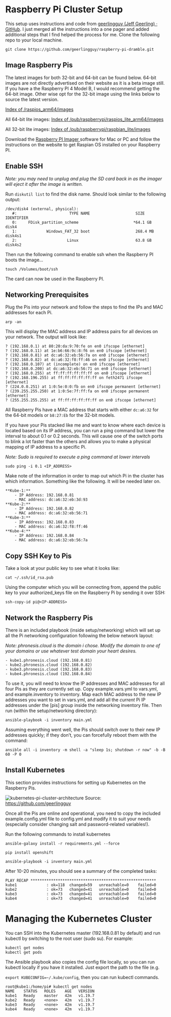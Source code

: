 # Raspberry Pi Cluster Setup
This setup uses instructions and code  from [geerlingguy (Jeff Geerling) · GitHub](https://github.com/geerlingguy). I just merged all the instructions into a one pager and added additional steps that I find helped the process for me. Clone the following repo to your local machine.
```
git clone https://github.com/geerlingguy/raspberry-pi-dramble.git
```

## Image Raspberry Pis
The latest images for both 32-bit and 64-bit can be found below. 64-bit images are not directly advertised on their website as it is a beta image still. If you have a the Raspberry PI 4 Model B, I would recommend getting the 64-bit image. Other wise opt for the 32-bit image using the links below to source the latest version.

[Index of /raspios_arm64/images](https://downloads.raspberrypi.org/raspios_arm64/images/)

All 64-bit lite images: [Index of /pub/raspberrypi/raspios_lite_arm64/images](http://ftp.jaist.ac.jp/pub/raspberrypi/raspios_lite_arm64/images/)

All 32-bit lite images: [Index of /pub/raspberrypi/raspbian_lite/images](http://ftp.jaist.ac.jp/pub/raspberrypi/raspbian_lite/images/)

Download the [Raspberry PI Imager ](https://www.raspberrypi.org/software/) software for Mac or PC and follow the instructions  on the website to get Raspian OS installed on your Raspberry PI.

## Enable SSH

*Note: you may need to unplug and plug the SD card back in as the imager will eject it after the image is written.*

Run `diskutil list`  to find the disk name. Should look similar to the following output:
```
/dev/disk4 (external, physical):
   #:                       TYPE NAME                    SIZE       IDENTIFIER
   0:     FDisk_partition_scheme                        *64.1 GB    disk4
   1:             Windows_FAT_32 boot                    268.4 MB   disk4s1
   2:                      Linux                         63.8 GB    disk4s2
```

Then run the following command to enable ssh when the Raspberry PI boots the image…
```
touch /Volumes/boot/ssh
```

The card can now be used in the Raspberry PI.

## Networking Prerequisites
Plug the Pis into your network and follow the steps to find the IPs and MAC addresses for each Pi.
```
arp -an
```

This will display the MAC address and IP address pairs for all devices on your network. The output will look like:
```
? (192.168.0.1) at 80:20:da:9:70:fe on en0 ifscope [ethernet]
? (192.168.0.11) at 1e:b6:66:9c:8:f6 on en0 ifscope [ethernet]
? (192.168.0.81) at dc:a6:32:eb:56:7a on en0 ifscope [ethernet]
? (192.168.0.82) at dc:a6:32:f8:ff:46 on en0 ifscope [ethernet]
? (192.168.0.107) at (incomplete) on en0 ifscope [ethernet]
? (192.168.0.200) at dc:a6:32:eb:56:71 on en0 ifscope [ethernet]
? (192.168.0.255) at ff:ff:ff:ff:ff:ff on en0 ifscope [ethernet]
? (192.168.196.255) at ff:ff:ff:ff:ff:ff on feth2471 ifscope [ethernet]
? (224.0.0.251) at 1:0:5e:0:0:fb on en0 ifscope permanent [ethernet]
? (239.255.255.250) at 1:0:5e:7f:ff:fa on en0 ifscope permanent [ethernet]
? (255.255.255.255) at ff:ff:ff:ff:ff:ff on en0 ifscope [ethernet]
```

All Raspberry Pis have a MAC address that starts with either `dc:a6:32` for the 64-bit models or `b8:27:Eb` for the 32-bit models.

If you have your Pis stacked like me and want to know where each device is located based on its IP address, you can run a ping command but lower the interval to about 0.1 or 0.2 seconds. This will cause one of the switch ports to blink a lot faster than the others and allows you to make a physical mapping of IP address to a specific Pi.

*Note: Sudo is required to execute a ping command at lower intervals*
```
sudo ping -i 0.1 <IP_ADDRESS>
```

Make note of the information in order to map out which Pi in the cluster has which information. Something like the following. It will be needed later on.
```
**Kube-1:** 
	- IP Address: 192.168.0.81
	- MAC address: dc:a6:32:eb:3d:93
**Kube-2:** 
	- IP Address: 192.168.0.82
	- MAC address: dc:a6:32:eb:56:71
**Kube-3:** 
	- IP Address: 192.168.0.83
	- MAC address: dc:a6:32:f8:ff:46
**Kube-4:** 
	- IP Address: 192.168.0.84
	- MAC address: dc:a6:32:eb:56:7a
```

## Copy SSH Key to Pis
Take a look at your public key to see what it looks like:
```
cat ~/.ssh/id_rsa.pub
```

Using the computer which you will be connecting from, append the public key to your authorized_keys file on the Raspberry Pi by sending it over SSH:
```
ssh-copy-id pi@<IP-ADDRESS>
```

## Network the Raspberry Pis
There is an included playbook (inside setup/networking) which will set up all the Pi networking configuration following the below network layout:

*Note: phronesis.cloud is the domain i chose. Modify the domain to one of your domains or use whatever test domain your heart desires.*

	- kube1.phronesis.cloud (192.168.0.81)
	- kube2.phronesis.cloud (192.168.0.82)
	- kube3.phronesis.cloud (192.168.0.83)
	- kube4.phronesis.cloud (192.168.0.84)

To use it, you will need to know the IP addresses and MAC addresses for all four Pis as they are currently set up. Copy example.vars.yml to vars.yml, and example.inventory to inventory. Map each MAC address to the new IP addresses you want to set in vars.yml, and add all the *current* Pi IP addresses under the [pis] group inside the networking inventory file. Then run (within the setup/networking directory):
```
ansible-playbook -i inventory main.yml
```

Assuming everything went well, the Pis should switch over to their new IP addresses quickly; if they don’t, you can forcefully reboot them with the command:
```
ansible all -i inventory -m shell -a "sleep 1s; shutdown -r now" -b -B 60 -P 0
```

## Install Kubernetes
This section provides instructions for setting up Kubernetes on the Raspberry Pis.

![kubernetes-pi-cluster-architecture](https://user-images.githubusercontent.com/26353407/122659441-5641c980-d146-11eb-8cff-e34f1c8938f0.jpg)
Source: https://github.com/geerlingguy

Once all the Pis are online and operational, you need to copy the included example.config.yml file to config.yml and modify it to suit your needs (especially consider changing salt and password-related variables!).

Run the following commands to install kubernetes
```
ansible-galaxy install -r requirements.yml --force
```
```
pip install openshift
```
```
ansible-playbook -i inventory main.yml
```

After 10-20 minutes, you should see a summary of the completed tasks:
```
PLAY RECAP *******************************************************
kube1             : ok=118  changed=59   unreachable=0    failed=0   
kube2             : ok=73   changed=41   unreachable=0    failed=0   
kube3             : ok=73   changed=41   unreachable=0    failed=0   
kube4             : ok=73   changed=41   unreachable=0    failed=0
```

# Managing the Kubernetes Cluster
You can SSH into the Kubernetes master (192.168.0.81 by default) and run kubectl by switching to the root user (sudo su). For example:
```
kubectl get nodes
kubectl get pods
```

The Ansible playbook also copies the config file locally, so you can run kubectl locally if you have it installed. Just export the path to the file (e.g. 

`export KUBECONFIG=~/.kube/config`, then you can run kubectl commands.

```
root@kube1:/home/pi# kubectl get nodes
NAME    STATUS   ROLES    AGE   VERSION
kube1   Ready    master   42m   v1.19.7
kube2   Ready    <none>   42m   v1.19.7
kube3   Ready    <none>   42m   v1.19.7
kube4   Ready    <none>   42m   v1.19.7
```
